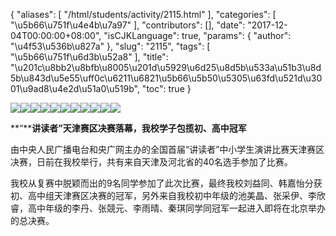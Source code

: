 {
    "aliases": [
        "/html/students/activity/2115.html"
    ],
    "categories": [
        "\u5b66\u751f\u4e4b\u7a97"
    ],
    "contributors": [],
    "date": "2017-12-04T00:00:00+08:00",
    "isCJKLanguage": true,
    "params": {
        "author": "\u4f53\u536b\u827a"
    },
    "slug": "2115",
    "tags": [
        "\u5b66\u751f\u6d3b\u52a8"
    ],
    "title": "\u201c\u8bb2\u8bfb\u8005\u201d\u5929\u6d25\u8d5b\u533a\u51b3\u8d5b\u843d\u5e55\uff0c\u6211\u6821\u5b66\u5b50\u5305\u63fd\u521d\u3001\u9ad8\u4e2d\u51a0\u519b",
    "toc": true
}

![](https://cdn.tfls.online/mirror/full/1a4abb87198bd04b9c2cb61ce8c6f4d22e563ae8.jpg)![](https://cdn.tfls.online/mirror/full/81872281d9bd1752e9b730bb171770a074daada2.jpg)![](https://cdn.tfls.online/mirror/full/32d7547a0b3eb33c48294fc547b9199a8719c045.jpg)![](https://cdn.tfls.online/mirror/full/8d819821d188047514a9e057dff799dfd5061ae9.jpg)![](https://cdn.tfls.online/mirror/full/9a80476da81ad23ca34cddab5e9ac53f5e5e4ba5.jpg)![](https://cdn.tfls.online/mirror/full/eb57e481e85ae2d27cfa906d1152a910f4ec65a6.jpg)![](https://cdn.tfls.online/mirror/full/5a9180b45d595faf906659b41e2f00af0821aa79.jpg)![](https://cdn.tfls.online/mirror/full/dee4a27f4bd847782bfd0d4e1e95c58e6225f476.jpg)![](https://cdn.tfls.online/mirror/full/f73bd16596709f900442c25654d56c9aa23a7ff5.jpg)![](https://cdn.tfls.online/mirror/full/0245e230c88bbaa69b77ccf521d884c2575a7acc.jpg)![](https://cdn.tfls.online/mirror/full/715cb7e38c3ef6e738725d33a884795454f6e1ea.jpg)




  





**“****讲读者”天津赛区决赛落幕，我校学子包揽初、高中冠军**




由中央人民广播电台和央广网主办的全国首届“讲读者”中小学生演讲比赛天津赛区决赛，日前在我校举行，共有来自天津及河北省的40名选手参加了比赛。




我校从复赛中脱颖而出的9名同学参加了此次比赛，最终我校刘益同、韩嘉怡分获初、高中组天津赛区决赛的冠军，另外来自我校初中年级的池美晶、张采伊、李欣睿，高中年级的李丹、张競元、李雨晴、秦琪同学同冠军一起进入即将在北京举办的总决赛。









  



